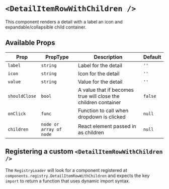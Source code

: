 # `<DetailItemRowWithChildren />`

This component renders a detail with a label an icon and expandable/collapsible child container.

## Available Props

| Prop          | PropType                | Description                                                    | Default |
| ------------- | ----------------------- | -------------------------------------------------------------- | ------- |
| `label`       | `string`                | Label for the detail                                           | `''`    |
| `icon`        | `string`                | Icon for the detail                                            | `''`    |
| `value`       | `string`                | Value for the detail                                           | `''`    |
| `shouldClose` | `bool`                  | A value that if becomes true will close the children container | `false` |
| `onClick`     | `func`                  | Function to call when dropdown is clicked                      | `null`  |
| `children`    | `node or array of node` | React element passed in as children                            | `null`  |

## Registering a custom `<DetailItemRowWithChildren />`

The `RegistryLoader` will look for a component registered at `components.registry.DetailItemRowWithChildren` and expects the key `import` to return a function that uses dynamic import syntax.
